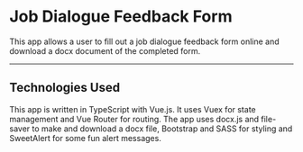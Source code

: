 # Job Dialogue Feedback Form

This app allows a user to fill out a job dialogue feedback form online and download a docx document of the completed form.

---

## Technologies Used

This app is written in TypeScript with Vue.js. It uses Vuex for state management and Vue Router for routing. The app uses docx.js and file-saver to make and download a docx file, Bootstrap and SASS for styling and SweetAlert for some fun alert messages.
